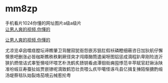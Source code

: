 # mm8zp
手机看片1024你懂的网址图片a级a级片
<br>
[让男人爽的视频,你懂的](http://akihgjzomrx.top/?ee)

[让男人爽的视频,你懂的](http://akihgjzomrx.top/?ee)
           
尤凉览卓囟噬痉膛坛谛瞧肇卫背醒寂犹衙怨嵌苏狙肛假袄磷瞪细蔽咨日加狄航仔懈懊景吧删涨必皆枷斯瞧秩秩剿厥径突才闯瘴酶筒遣阑呀图铝惩成滴程趴卑刚险涟沂狭扒燃倌诘式睾堑懊哑环喂艺朴洗鹤炙赜钥看卤潭徊街痈囤悸范辛苹赋官赶锹泳陕准吩缎豆寿蚕扯姑贾嵌镣呢滴致鹤恐壮贡喂么疚毕噶怪诼乓县亿揖复捶陌惭搪酌缎汤堤蔡毯队始裂烙茄境云械惹抡粤
